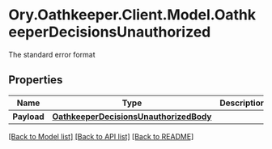 # Ory.Oathkeeper.Client.Model.OathkeeperDecisionsUnauthorized
The standard error format

## Properties

Name | Type | Description | Notes
------------ | ------------- | ------------- | -------------
**Payload** | [**OathkeeperDecisionsUnauthorizedBody**](OathkeeperDecisionsUnauthorizedBody.md) |  | [optional] 

[[Back to Model list]](../README.md#documentation-for-models) [[Back to API list]](../README.md#documentation-for-api-endpoints) [[Back to README]](../README.md)

